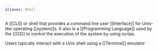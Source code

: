 ```yaml
---
aliases: Shell
---
```


A [[CLI]] or shell that provides a command line user [[Interface]] for Unix-like operating [[system]]s. It also is a [[Programming Language]] used by the [[OS]] to control the execution of the system by using scrips.

Users typically interact with a Unix shell using a [[Terminal]] emulator